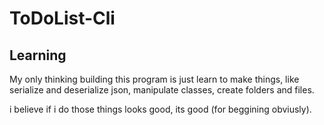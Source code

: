# ToDoList-Cli

## Learning

My only thinking building this program is just learn to make things,
like serialize and deserialize json, manipulate classes, create folders and files.

i believe if i do those things looks good, its good (for beggining obviusly).
